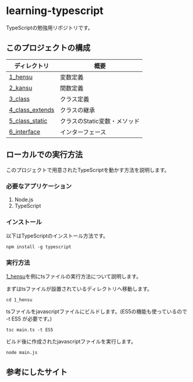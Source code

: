 # learning-typescript
TypeScriptの勉強用リポジトリです。

## このプロジェクトの構成  
| ディレクトリ               | 概要    |
| -------------------- | ----- |
| [1_hensu](./1_hensu) | 変数定義 |
| [2_kansu](./2_kansu) | 関数定義 |
| [3_class](./3_class) | クラス定義 |
| [4_class_extends](./4_class_extends) | クラスの継承 |
| [5_class_static](./5_class_static) | クラスのStatic変数・メソッド |
| [6_interface](./6_interface) | インターフェース |

## ローカルでの実行方法
このプロジェクトで用意されたTypeScriptを動かす方法を説明します。

### 必要なアプリケーション
1. Node.js  
2. TypeScript  

### インストール
以下はTypeScriptのインストール方法です。
```
npm install -g typescript
```

### 実行方法
[1_hensu](./1_hensu)を例にtsファイルの実行方法について説明します。  

まずはtsファイルが設置されているディレクトリへ移動します。  
```
cd 1_hensu
```
tsファイルをjavascriptファイルにビルドします。(ES5の機能も使っているので -t ES5 が必要です。)  
```
tsc main.ts -t ES5
```

ビルド後に作成されたjavascriptファイルを実行します。  
```
node main.js 
```

## 参考にしたサイト
